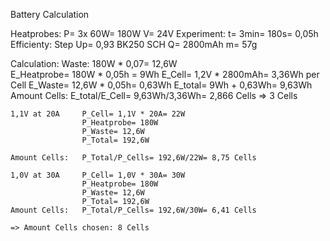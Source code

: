 Battery Calculation

Heatprobes: 	P= 3x 60W= 180W
				V= 24V
Experiment:		t= 3min= 180s= 0,05h
Efficienty:		Step Up= 0,93
BK250 SCH		Q= 2800mAh
				m= 57g
				
				
Calculation:
			Waste:	180W * 0,07= 12,6W	
					E_Heatprobe= 180W * 0,05h = 9Wh 
					E_Cell= 1,2V * 2800mAh= 3,36Wh per Cell
					E_Waste= 12,6W * 0,05h= 0,63Wh
					E_total= 9Wh + 0,63Wh= 9,63Wh			
	Amount Cells:	E_total/E_Cell= 9,63Wh/3,36Wh= 2,866 Cells 
					=> 3 Cells
					
	1,1V at 20A		P_Cell= 1,1V * 20A= 22W
					P_Heatprobe= 180W
					P_Waste= 12,6W 
					P_Total= 192,6W 
					
	Amount Cells:	P_Total/P_Cells= 192,6W/22W= 8,75 Cells
				
	1,0V at 30A		P_Cell= 1,0V * 30A= 30W
					P_Heatprobe= 180W
					P_Waste= 12,6W		
					P_Total= 192,6W
	Amount Cells:	P_Total/P_Cells= 192,6W/30W= 6,41 Cells
	
	=> Amount Cells chosen: 8 Cells 

				
			
